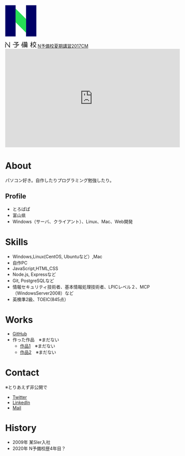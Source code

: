 <!-- ![プロフィール画像](fde20fd0-private.png) -->
<img src="fde20fd0-private.png" width="100">

<script type="application/javascript" src="https://embed.nicovideo.jp/watch/1500362884/script?w=640&h=360"></script><noscript><a href="https://www.nicovideo.jp/watch/1500362884">N予備校夏期講習2017CM</a></noscript>

<iframe width="560" height="315" src="https://www.youtube.com/embed/aAdbPQfJ9DQ" frameborder="0" allow="accelerometer; autoplay; encrypted-media; gyroscope; picture-in-picture" allowfullscreen></iframe>

# About
パソコン好き。自作したりプログラミング勉強したり。

## Profile
- とろぱぱ
- 富山県
- Windows（サーバ、クライアント）、Linux、Mac、Web開発

# Skills
- Windows,Linux(CentOS, Ubuntuなど）,Mac
- 自作PC
- JavaScript,HTML,CSS
- Node.js, Expressなど
- Git, PostgreSQLなど
- 情報セキュリティ技術者、基本情報処理技術者、LPICレベル２、MCP（WindowsServer2008）など
- 英検準2級、TOEIC(845点）

# Works
- [GitHub](https://github.com/tropapa)
- 作った作品　※まだない
  - [作品1](作品1のURL)　※まだない
  - [作品2](作品2のURL)　※まだない

# Contact
※とりあえず非公開で
- [Twitter](https://www.google.co.jp/)
- [LinkedIn](https://www.google.co.jp/)
- [Mail](https://www.google.co.jp/)

# History
- 2009年 某SIer入社
- 2020年 N予備校歴4年目？
